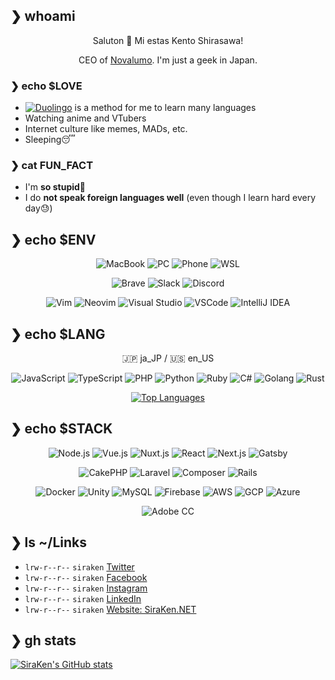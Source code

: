 ## ❯ whoami

<div align="center">
Saluton 👋 Mi estas Kento Shirasawa!

CEO of [Novalumo](https://www.novalumo.llc/). I'm just a geek in Japan.
</div>

### ❯ echo $LOVE

- [![Duolingo](https://img.shields.io/badge/Duolingo-58CC02?style=flat-square&logo=duolingo&logoColor=white)](https://www.duolingo.com/) is a method for me to learn many languages
- Watching anime and VTubers
- Internet culture like memes, MADs, etc.
- Sleeping😴

### ❯ cat FUN_FACT

- I'm **so stupid**🤯
- I do **not speak foreign languages well** (even though I learn hard every day😓)

## ❯ echo $ENV

<div align="center">

![MacBook](https://img.shields.io/badge/MacBook%20Pro-macOS%20Ventura-white?style=flat-square&color=e47200&logo=apple)
![PC](https://img.shields.io/badge/PC-Windows%2011-informational?style=flat-square&logo=windows)
![Phone](https://img.shields.io/badge/Phone-iPhone%2014%20Pro-white?style=flat-square&color=9370db&logo=apple)
![WSL](https://img.shields.io/badge/WSL-Ubuntu%2022.04-orange?style=flat-square&logo=ubuntu)

![Brave](https://img.shields.io/badge/Brave-FB542B?style=flat-square&logo=brave&logoColor=white)
![Slack](https://img.shields.io/badge/Slack-4A154B?style=flat-square&logo=slack&logoColor=white)
![Discord](https://img.shields.io/badge/Discord-5865F2?style=flat-square&logo=discord&logoColor=white)

![Vim](https://img.shields.io/badge/Vim-019733?style=flat-square&logo=vim&logoColor=white)
![Neovim](https://img.shields.io/badge/Neovim-57A143?style=flat-square&logo=neovim&logoColor=white)
![Visual Studio](https://img.shields.io/badge/Visual%20Studio-5c2D91?style=flat-square&logo=visualstudio&logoColor=white)
![VSCode](https://img.shields.io/badge/VSCode-007ACC?style=flat-square&logo=visualstudiocode&logoColor=white)
![IntelliJ IDEA](https://img.shields.io/badge/IntelliJ%20IDEA-000000?style=flat-square&logo=intellijidea&logoColor=white)

</div>

## ❯ echo $LANG

<div align="center">

🇯🇵 ja_JP / 🇺🇸 en_US 

![JavaScript](https://img.shields.io/badge/JavaScript-F7DF1E?style=flat-square&logo=javascript&logoColor=white)
![TypeScript](https://img.shields.io/badge/TypeScript-3178C6?style=flat-square&logo=javascript&logoColor=white)
![PHP](https://img.shields.io/badge/PHP-777BB4?style=flat-square&logo=php&logoColor=white)
![Python](https://img.shields.io/badge/Python-3776AB?style=flat-square&logo=python&logoColor=white)
![Ruby](https://img.shields.io/badge/Ruby-CC342D?style=flat-square&logo=Ruby&logoColor=white)
![C#](https://img.shields.io/badge/C%23-239120?style=flat-square&logo=c-sharp&logoColor=white)
![Golang](https://img.shields.io/badge/Golang-00ADD8?style=flat-square&logo=go&logoColor=white)
![Rust](https://img.shields.io/badge/Rust-C36241?style=flat-square&logo=rust&logoColor=white)

<!-- [![Top Languages](https://github-readme-stats.vercel.app/api/top-langs/?username=SiraKen&langs_count=10&layout=compact&hide=html,javascript,css,scss,shaderlab,hlsl,jupyter%20notebook)](https://github.com/anuraghazra/github-readme-stats) -->
[![Top Languages](https://github-readme-stats.vercel.app/api/top-langs/?username=SiraKen&langs_count=10&theme=tokyonight&layout=compact&hide=html,javascript,css,scss,shaderlab,hlsl,jupyter%20notebook)](https://github.com/anuraghazra/github-readme-stats)
</div>

## ❯ echo $STACK

<div align="center">

![Node.js](https://img.shields.io/badge/Node.js-339933?style=flat-square&logo=node.js&logoColor=white)
![Vue.js](https://img.shields.io/badge/Vue.js-4FC08D?style=flat-square&logo=vue.js&logoColor=white)
![Nuxt.js](https://img.shields.io/badge/Nuxt.js-00DC82?style=flat-square&logo=nuxt.js&logoColor=white)
![React](https://img.shields.io/badge/React-61DAFB?style=flat-square&logo=react&logoColor=white)
![Next.js](https://img.shields.io/badge/Next.js-000000?style=flat-square&logo=next.js&logoColor=white)
![Gatsby](https://img.shields.io/badge/Gatsby-663399?style=flat-square&logo=gatsby&logoColor=white)

![CakePHP](https://img.shields.io/badge/CakePHP-D33C43?style=flat-square&logo=cakephp&logoColor=white)
![Laravel](https://img.shields.io/badge/Laravel-FF2D20?style=flat-square&logo=laravel&logoColor=white)
![Composer](https://img.shields.io/badge/Composer-885630?style=flat-square&logo=composer&logoColor=white)
![Rails](https://img.shields.io/badge/Rails-CC0000?style=flat-square&logo=rubyonrails&logoColor=white)

![Docker](https://img.shields.io/badge/Docker-2496ED?style=flat-square&logo=docker&logoColor=white)
![Unity](https://img.shields.io/badge/Unity-333333?style=flat-square&logo=unity)
![MySQL](https://img.shields.io/badge/MySQL-4479A1?style=flat-square&logo=mysql&logoColor=white)
![Firebase](https://img.shields.io/badge/Firebase-FFCA28?style=flat-square&logo=firebase&logoColor=white)
![AWS](https://img.shields.io/badge/AWS-232F3E?style=flat-square&logo=amazonaws&logoColor=white)
![GCP](https://img.shields.io/badge/GCP-4285F4?style=flat-square&logo=googlecloud&logoColor=white)
![Azure](https://img.shields.io/badge/Azure-0078D7?style=flat-square&logo=microsoftazure&logoColor=white)

![Adobe CC](https://img.shields.io/badge/Adobe%20Creative%20Cloud-DA1F26?style=flat-square&logo=adobecreativecloud)

</div>

## ❯ ls ~/Links

- `lrw-r--r--` `siraken` [Twitter](https://twitter.com/shirasawa_kento)
- `lrw-r--r--` `siraken` [Facebook](https://www.facebook.com/shirasawa.kento/)
- `lrw-r--r--` `siraken` [Instagram](https://www.instagram.com/shirasawa_kento/)
- `lrw-r--r--` `siraken` [LinkedIn](https://www.linkedin.com/in/siraken/)
- `lrw-r--r--` `siraken` [Website: SiraKen.NET](https://www.siraken.net/)

## ❯ gh stats

<!-- [![SiraKen's GitHub stats](https://github-readme-stats.vercel.app/api?username=SiraKen&show_icons=true&count_private=true)](https://github.com/anuraghazra/github-readme-stats) -->
[![SiraKen's GitHub stats](https://github-readme-stats.vercel.app/api?username=SiraKen&show_icons=true&count_private=true&theme=tokyonight)](https://github.com/anuraghazra/github-readme-stats)

